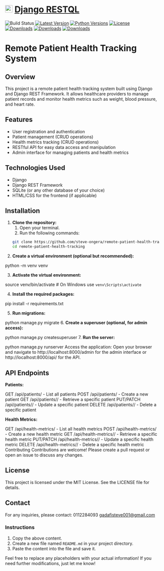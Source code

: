 # <img height="24" src="https://raw.githubusercontent.com/yezyilomo/django-restql/master/docs/img/icon.svg" /> [  Django RESTQL](https://yezyilomo.github.io/django-restql)

![Build Status](https://github.com/yezyilomo/django-restql/actions/workflows/main.yml/badge.svg?branch=master)
[![Latest Version](https://img.shields.io/pypi/v/django-restql.svg)](https://pypi.org/project/django-restql/) 
[![Python Versions](https://img.shields.io/pypi/pyversions/django-restql.svg)](https://pypi.org/project/django-restql/) 
[![License](https://img.shields.io/pypi/l/django-restql.svg)](https://pypi.org/project/django-restql/)
&nbsp;&nbsp;&nbsp;&nbsp;&nbsp;&nbsp; 
[![Downloads](https://pepy.tech/badge/django-restql)](https://pepy.tech/project/django-restql) 
[![Downloads](https://pepy.tech/badge/django-restql/month)](https://pepy.tech/project/django-restql) 
[![Downloads](https://pepy.tech/badge/django-restql/week)](https://pepy.tech/project/django-restql)


# Remote Patient Health Tracking System

## Overview

This project is a remote patient health tracking system built using Django and Django REST Framework. It allows healthcare providers to manage patient records and monitor health metrics such as weight, blood pressure, and heart rate.

## Features

- User registration and authentication
- Patient management (CRUD operations)
- Health metrics tracking (CRUD operations)
- RESTful API for easy data access and manipulation
- Admin interface for managing patients and health metrics

## Technologies Used

- Django
- Django REST Framework
- SQLite (or any other database of your choice)
- HTML/CSS for the frontend (if applicable)

## Installation

1. **Clone the repository:**
   1. Open your terminal.
   2. Run the following commands:
   ```bash
   git clone https://github.com/steve-ongera/remote-patient-health-tracking.git
   cd remote-patient-health-tracking

2. **Create a virtual environment (optional but recommended):**


python -m venv venv

3. **Activate the virtual environment:**

source venv/bin/activate  # On Windows use `venv\Scripts\activate`

4. **Install the required packages:**

pip install -r requirements.txt

5. **Run migrations:**


python manage.py migrate
6. **Create a superuser (optional, for admin access):**


python manage.py createsuperuser
7. **Run the server:**


python manage.py runserver
Access the application: Open your browser and navigate to http://localhost:8000/admin for the admin interface or http://localhost:8000/api/ for the API.

## API Endpoints
**Patients:**

GET /api/patients/ - List all patients
POST /api/patients/ - Create a new patient
GET /api/patients/<id>/ - Retrieve a specific patient
PUT/PATCH /api/patients/<id>/ - Update a specific patient
DELETE /api/patients/<id>/ - Delete a specific patient

**Health Metrics:**

GET /api/health-metrics/ - List all health metrics
POST /api/health-metrics/ - Create a new health metric
GET /api/health-metrics/<id>/ - Retrieve a specific health metric
PUT/PATCH /api/health-metrics/<id>/ - Update a specific health metric
DELETE /api/health-metrics/<id>/ - Delete a specific health metric
Contributing
Contributions are welcome! Please create a pull request or open an issue to discuss any changes.

## License
This project is licensed under the MIT License. See the LICENSE file for details.

## Contact
For any inquiries, please contact: 0112284093
gadafisteve001@gmail.com


### Instructions

1. Copy the above content.
2. Create a new file named `README.md` in your project directory.
3. Paste the content into the file and save it.

Feel free to replace any placeholders with your actual information! If you need further modifications, just let me know!


